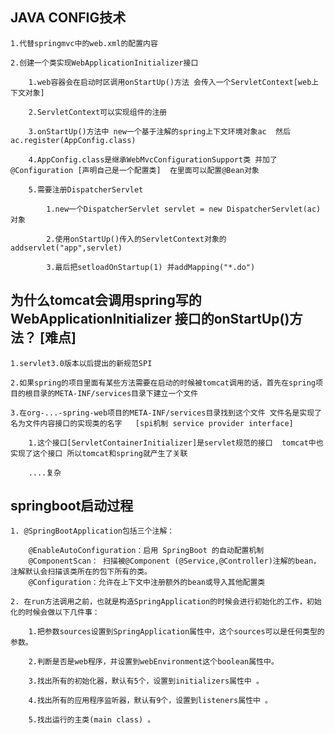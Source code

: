 ## JAVA CONFIG技术

    1.代替springmvc中的web.xml的配置内容

    2.创建一个类实现WebApplicationInitializer接口

        1.web容器会在启动时区调用onStartUp()方法 会传入一个ServletContext[web上下文对象] 

        2.ServletContext可以实现组件的注册

        3.onStartUp()方法中 new一个基于注解的spring上下文环境对象ac  然后ac.register(AppConfig.class)

        4.AppConfig.class是继承WebMvcConfigurationSupport类 并加了@Configuration [声明自己是一个配置类]  在里面可以配置@Bean对象

        5.需要注册DispatcherServlet 

            1.new一个DispatcherServlet servlet = new DispatcherServlet(ac) 对象

            2.使用onStartUp()传入的ServletContext对象的addservlet("app",servlet)

            3.最后把setloadOnStartup(1) 并addMapping("*.do")


## 为什么tomcat会调用spring写的 WebApplicationInitializer 接口的onStartUp()方法？   [难点]

    1.servlet3.0版本以后提出的新规范SPI

    2.如果spring的项目里面有某些方法需要在启动的时候被tomcat调用的话，首先在spring项目的根目录的META-INF/services目录下建立一个文件

    3.在org-...-spring-web项目的META-INF/services目录找到这个文件 文件名是实现了名为文件内容接口的实现类的名字   [spi机制 service provider interface] 

        1.这个接口[ServletContainerInitializer]是servlet规范的接口  tomcat中也实现了这个接口 所以tomcat和spring就产生了关联

        ....复杂


## springboot启动过程

    1. @SpringBootApplication包括三个注解：
    
        @EnableAutoConfiguration：启用 SpringBoot 的自动配置机制
        @ComponentScan： 扫描被@Component (@Service,@Controller)注解的bean，注解默认会扫描该类所在的包下所有的类。
        @Configuration：允许在上下文中注册额外的bean或导入其他配置类

    2. 在run方法调用之前，也就是构造SpringApplication的时候会进行初始化的工作，初始化的时候会做以下几件事：

        1.把参数sources设置到SpringApplication属性中，这个sources可以是任何类型的参数。

        2.判断是否是web程序，并设置到webEnvironment这个boolean属性中。 

        3.找出所有的初始化器，默认有5个，设置到initializers属性中 。

        4.找出所有的应用程序监听器，默认有9个，设置到listeners属性中 。

        5.找出运行的主类(main class) 。
